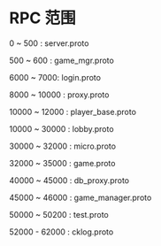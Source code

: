 # RPC 范围

0 ~ 500 : server.proto 

500 ~ 600 : game_mgr.proto

6000 ~ 7000: login.proto

8000 ~ 10000 : proxy.proto

10000 ~ 12000 : player_base.proto

10000 ~ 30000 : lobby.proto

30000 ~ 32000 : micro.proto

32000 ~ 35000 : game.proto

40000 ~ 45000 : db_proxy.proto

45000 ~ 46000 : game_manager.proto

50000 ~ 50200 : test.proto

52000 - 62000 : cklog.proto

